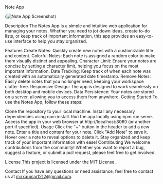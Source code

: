 Note App

 (![Note App Screenshot](https://github.com/OMARxKHALID/noteApp/assets/146068209/142aee19-160b-40c7-8578-92bb0bc1ca83)) 
 
Description
The Notes App is a simple and intuitive web application for managing your notes. Whether you need to jot down ideas, create to-do lists, or keep track of important information, this app provides an easy-to-use interface to help you stay organized.

Features
Create Notes: Quickly create new notes with a customizable title and content.
Colorful Notes: Each note is assigned a random color to make them visually distinct and appealing.
Character Limit: Ensure your notes are concise by setting a character limit, helping you focus on the most important information.
Date Tracking: Keep track of when each note was created with an automatically generated date timestamp.
Remove Notes: Easily delete notes that you no longer need, keeping your workspace clutter-free.
Responsive Design: The app is designed to work seamlessly on both desktop and mobile devices.
Data Persistence: Your notes are stored on a server, allowing you to access them from anywhere.
Getting Started
To use the Notes App, follow these steps:

Clone the repository to your local machine.
Install any necessary dependencies using npm install.
Run the app locally using npm run serve.
Access the app in your web browser at http://localhost:8080 (or another port if specified).
Usage
Click the "+" button in the header to add a new note.
Enter a title and content for your note.
Click "Add Note" to save it.
Hover over a note to reveal options to delete it.
Stay organized and keep track of your important information with ease!
Contributing
We welcome contributions from the community! Whether you want to report a bug, suggest a feature, or submit a pull request, please feel free to get involved.

License
This project is licensed under the MIT License.

Contact
If you have any questions or need assistance, feel free to contact us at mirxaumar1212@gmail.com.
